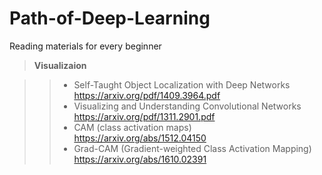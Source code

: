 # Path-of-Deep-Learning
Reading materials for every beginner

>**Visualizaion**<p>

>>*   Self-Taught Object Localization with Deep Networks
<https://arxiv.org/pdf/1409.3964.pdf>
>>*   Visualizing and Understanding Convolutional Networks
<https://arxiv.org/pdf/1311.2901.pdf>
>>*   CAM (class activation maps)
<https://arxiv.org/abs/1512.04150>
>>*   Grad-CAM (Gradient-weighted Class Activation Mapping)
<https://arxiv.org/abs/1610.02391>
